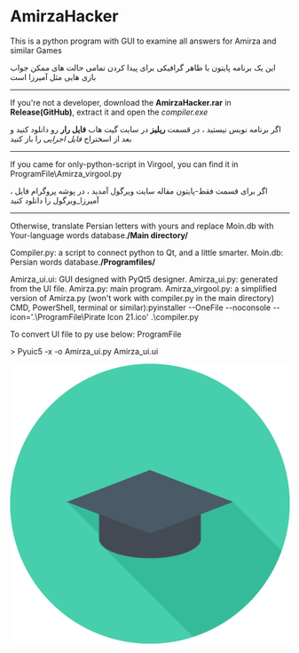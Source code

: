 # AmirzaHacker
This is a python program with GUI to examine all answers for Amirza and similar Games

این یک برنامه پایتون با ظاهر گرافیکی برای پیدا کردن تمامی حالت های ممکن جواب بازی هایی مثل آمیرزا است

***
If you're not a developer, download the **AmirzaHacker.rar** in **Release(GitHub)**, extract it and open the *compiler.exe*

اگر برنامه نویس نیستید ، در قسمت **ریلیز** در سایت گیت هاب **فایل رار** رو دانلود کنید و بعد از اسختراج *فایل اجرایی* را باز کنید
****
If you came for only-python-script in Virgool, you can find it in ProgramFile\Amirza_virgool.py

اگر برای قسمت فقط-پایتون مقاله سایت ویرگول آمدید ، در پوشه پروگرام فایل ، آمیرزا_ویرگول را دانلود کنید 
***
Otherwise, translate Persian letters with yours and replace Moin.db with Your-language words database.**/Main directory/**

Compiler.py: a script to connect python to Qt, and a little smarter. Moin.db: Persian words database.**/Programfiles/**

Amirza_ui.ui: GUI designed with PyQt5 designer. Amirza_ui.py: generated from the UI file. Amirza.py: main program. Amirza_virgool.py: a simplified version of Amirza.py (won't work with compiler.py in the main directory) CMD, PowerShell, terminal or similar):pyinstaller --OneFile --noconsole --icon='.\ProgramFile\Pirate Icon 21.ico' .\compiler.py

To convert UI file to py use below: ProgramFile

&gt; Pyuic5 -x -o Amirza_ui.py Amirza_ui.ui

![Program Logo](/ProgramFile/Logo.png)

